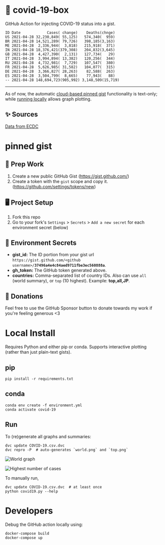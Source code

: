 # 🏥 covid-19-box

GitHub Action for injecting COVID-19 status into a gist.

```
ID Date            Cases( change)    Deaths(chnge)
US 2021-04-28 32,230,849( 55,125)   574,340(  959)
BR 2021-04-28 14,521,289( 79,726)   398,185(3,163)
ME 2021-04-28  2,336,944(  3,818)   215,918(  371)
IN 2021-04-28 18,376,421(379,308)   204,832(3,645)
GB 2021-04-28  4,427,390(  2,131)   127,734(   29)
IT 2021-04-28  3,994,894( 13,382)   120,256(  344)
RU 2021-04-28  4,732,981(  7,729)   107,547(  380)
FR 2021-04-28  5,626,985( 31,582)   104,077(  315)
DE 2021-04-28  3,366,827( 28,263)    82,588(  263)
ES 2021-04-28  3,504,799(  8,665)    77,943(   88)
-- 2021-04-28 148,694,723(905,992) 3,148,509(15,719)
```

---

As of now, the automatic [cloud-based pinned gist](#pinned-gist) functionality is text-only;
while [running locally](#local-install) allows graph plotting.

## ✨ Sources

[Data from ECDC](https://www.ecdc.europa.eu/en/publications-data/download-todays-data-geographic-distribution-covid-19-cases-worldwide)

# pinned gist

## 🎒 Prep Work
1. Create a new public GitHub Gist (https://gist.github.com/)
1. Create a token with the `gist` scope and copy it. (https://github.com/settings/tokens/new)

## 🖥 Project Setup
1. Fork this repo
1. Go to your fork's `Settings` > `Secrets` > `Add a new secret` for each environment secret (below)

## 🤫 Environment Secrets
- **gist_id:** The ID portion from your gist url `https://gist.github.com/<github username>/`**`37496a4e4c84aed9711fbe3ec560888a`**.
- **gh_token:** The GitHub token generated above.
- **countries:** Comma-separated list of country IDs. Also can use `all` (world summary), or `top` (10 highest). Example: **top,all,JP**.

## 💸 Donations

Feel free to use the GitHub Sponsor button to donate towards my work if you're feeling generous <3

# Local Install

Requires Python and either pip or conda. Supports interactive plotting (rather than just plain-text gists).

## pip

```
pip install -r requirements.txt
```

## conda

```
conda env create -f environment.yml
conda activate covid-19
```

## Run

To (re)generate all graphs and summaries:

```
dvc update COVID-19.csv.dvc
dvc repro -P  # auto-generates `world.png` and `top.png`
```

![World graph](world.png)

![Highest number of cases](top.png)

To manually run,

```
dvc update COVID-19.csv.dvc  # at least once
python covid19.py --help
```

# Developers

Debug the GitHub action locally using:

```
docker-compose build
docker-compose up
```
